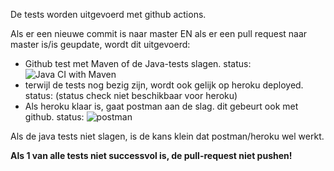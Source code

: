 De tests worden uitgevoerd met github actions.

Als er een nieuwe commit is naar master EN als er een pull request naar master is/is geupdate, wordt dit uitgevoerd:

* Github test met Maven of de Java-tests slagen. status: ![Java CI with Maven](https://github.com/huict/prbed-2021-v2b-v/workflows/Java%20CI%20with%20Maven/badge.svg)
* terwijl de tests nog bezig zijn, wordt ook gelijk op heroku deployed. status: (status check niet beschikbaar voor heroku)
* Als heroku klaar is, gaat postman aan de slag. dit gebeurt ook met github. status: ![postman](https://github.com/huict/prbed-2021-v2b-v/workflows/postman%20+%20Java%20CI%20with%20Maven/badge.svg)

Als de java tests niet slagen, is de kans klein dat postman/heroku wel werkt.

**Als 1 van alle tests niet successvol is, de pull-request niet pushen!**
